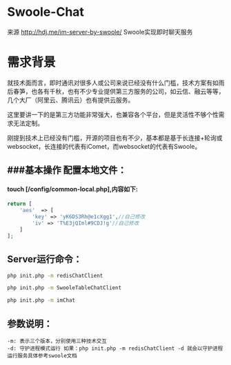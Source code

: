 # Swoole-Chat

来源 http://hdj.me/im-server-by-swoole/
Swoole实现即时聊天服务
# 需求背景
就技术面而言，即时通讯对很多人或公司来说已经没有什么门槛，技术方案有如雨后春笋，也各有千秋，也有不少专业提供第三方服务的公司，如云信、融云等等，几个大厂（阿里云、腾讯云）也有提供云服务。

这里要讲一下的是第三方功能非常强大，也兼容各个平台，但是灵活性不够个性需求无法定制。

刚提到技术上已经没有门槛，开源的项目也有不少，基本都是基于长连接+轮询或websocket，长连接的代表有iComet，而websocket的代表有Swoole。

###基本操作
配置本地文件：
------------
#### touch [/config/common-local.php],内容如下:
```php
return [
    'aes'  => [
        'key' => 'yK6DS3Rh@e1cXgg1',//自己修改
        'iv' => 'T%E3jQIml#9CDJ!g'//自己修改
    ]
];
```
Server运行命令：
--------------
```bash
php init.php -m redisChatClient
```
```bash
php init.php -m SwooleTableChatClient
```
```bash
php init.php -m imChat
```
参数说明：
----------
	-m: 表示三个版本，分别使用三种技术交互
	-d: 守护进程模式运行 如果：php init.php -m redisChatClient -d 就会以守护进程运行服务具体参考swoole文档